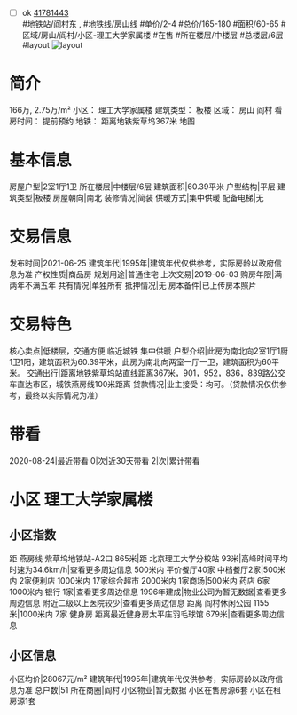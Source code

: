 - [ ] ok [41781443](https://bj.5i5j.com/ershoufang/41781443.html)  
 #地铁站/阎村东 ,  #地铁线/房山线
#单价/2-4 #总价/165-180 #面积/60-65   #区域/房山/阎村/小区-理工大学家属楼 #在售 #所在楼层/中楼层 #总楼层/6层 #layout 
![layout](http://image2.5i5j.com//group2/M00/CA/2F/CgqJM13uA_iAQymaAAHTiTfYAek017.jpg_P5.jpg) 
# 简介 
 166万,  2.75万/m² 
小区： 理工大学家属楼
建筑类型： 板楼
区域： 房山 阎村
看房时间： 提前预约
地铁： 距离地铁紫草坞367米 地图
# 基本信息 
 房屋户型|2室1厅1卫
所在楼层|中楼层/6层
建筑面积|60.39平米
户型结构|平层
建筑类型|板楼
房屋朝向|南北
装修情况|简装
供暖方式|集中供暖
配备电梯|无
# 交易信息 
 发布时间|2021-06-25
建筑年代|1995年|建筑年代仅供参考，实际房龄以政府信息为准
产权性质|商品房
规划用途|普通住宅
上次交易|2019-06-03
购房年限|满两年不满五年
共有情况|单独所有
抵押情况|无
房本备件|已上传房本照片
# 交易特色 
 核心卖点|低楼层，交通方便 临近城铁 集中供暖
户型介绍|此房为南北向2室1厅1厨1卫1阳，建筑面积为60.39平米，此房为南北向两室一厅一卫，建筑面积为60平米。
交通出行|距离地铁紫草坞站直线距离367米，901，952，836，839路公交车直达市区，城铁燕房线100米距离
贷款情况|业主接受：均可。（贷款情况仅供参考，最终以实际情况为准）
# 带看 
 2020-08-24|最近带看	 0|次|近30天带看	 2|次|累计带看
# 小区 理工大学家属楼
## 小区指数 
 距 燕房线 紫草坞地铁站-A2口 865米|距 北京理工大学分校站 93米|高峰时间平均时速为34.6km/h|查看更多周边信息
500米内 平价餐厅40家
中档餐厅2家|500米内 2家便利店
1000米内 17家综合超市
2000米内 1家商场|500米内 药店 6家
1000米内 银行 1家|查看更多周边信息
1996年建成|物业公司为暂无数据|查看更多周边信息
附近二级以上医院较少|查看更多周边信息
距离 阎村休闲公园 1155米|1000米内 7家 健身房
距离最近健身房太平庄羽毛球馆 679米|查看更多周边信息
## 小区信息 
 小区均价|28067元/m²
建筑年代|1995年|建筑年代仅供参考，实际房龄以政府信息为准
总户数|51
所在商圈|阎村
小区物业|暂无数据
小区在售房源6套
小区在租房源1套
